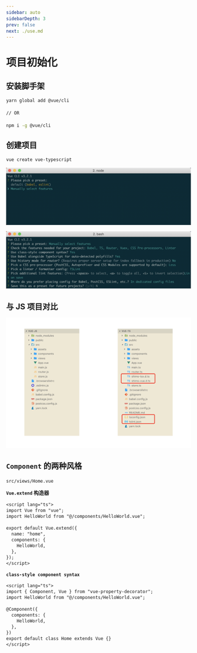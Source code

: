```yaml
---
sidebar: auto
sidebarDepth: 3
prev: false
next: ./use.md
---
```


# 项目初始化

## 安装脚手架

```bash
yarn global add @vue/cli

// OR

npm i -g @vue/cli
```

## 创建项目

```bash
vue create vue-typescript
```

![Step - 1](./images/vue-cli-01.png)

![Step - 2](./images/vue-cli-02.png)

## 与 JS 项目对比

![Vue JS&TS](./images/vue-js-ts.png)

## `Component` 的两种风格

`src/views/Home.vue`

**`Vue.extend` 构造器**

```vue
<script lang="ts">
import Vue from "vue";
import HelloWorld from "@/components/HelloWorld.vue";

export default Vue.extend({
  name: "home",
  components: {
    HelloWorld,
  },
});
</script>
```

**`class-style component syntax`**

```vue
<script lang="ts">
import { Component, Vue } from "vue-property-decorator";
import HelloWorld from "@/components/HelloWorld.vue";

@Component({
  components: {
    HelloWorld,
  },
})
export default class Home extends Vue {}
</script>
```

